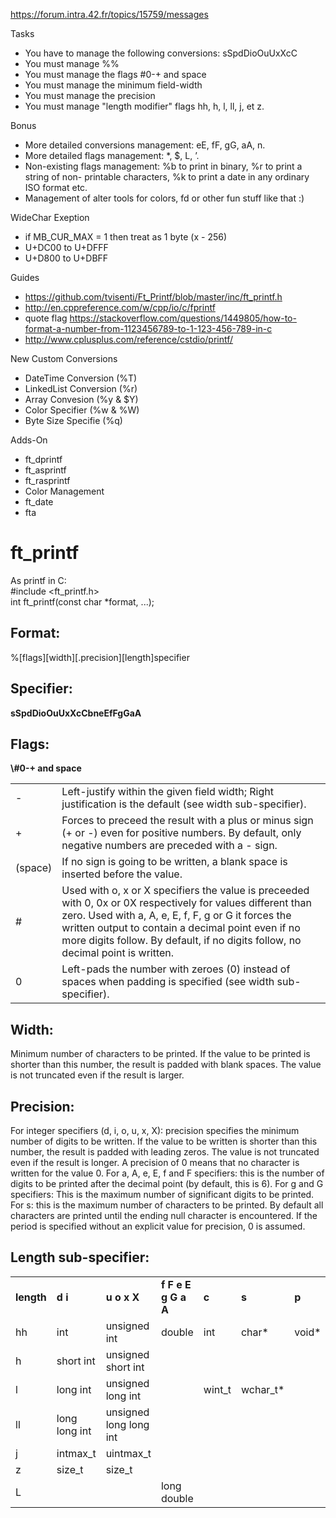 https://forum.intra.42.fr/topics/15759/messages

Tasks
- You have to manage the following conversions: sSpdDioOuUxXcC
- You must manage %%
- You must manage the flags #0-+ and space
- You must manage the minimum field-width
- You must manage the precision
- You must manage "length modifier" flags hh, h, l, ll, j, et z.

Bonus

- More detailed conversions management: eE, fF, gG, aA, n.
- More detailed flags management: *, $, L, ’.
- Non-existing flags management: %b to print in binary, %r to print a string of non- printable characters, %k to print a date in any ordinary ISO format etc.
- Management of alter tools for colors, fd or other fun stuff like that :)

WideChar Exeption

- if MB_CUR_MAX = 1 then treat as 1 byte (x - 256)
- U+DC00 to U+DFFF
- U+D800 to U+DBFF

Guides
- https://github.com/tvisenti/Ft_Printf/blob/master/inc/ft_printf.h
- http://en.cppreference.com/w/cpp/io/c/fprintf
- quote flag https://stackoverflow.com/questions/1449805/how-to-format-a-number-from-1123456789-to-1-123-456-789-in-c
- http://www.cplusplus.com/reference/cstdio/printf/

New Custom Conversions
- DateTime Conversion (%T)
- LinkedList Conversion (%r)
- Array Convesion (%y & $Y)
- Color Specifier (%w & %W)
- Byte Size Specifie (%q)

Adds-On
- ft_dprintf
- ft_asprintf
- ft_rasprintf
- Color Management
- ft_date
- fta

# ft_printf

As printf in C:  
\#include \<ft_printf.h\>  
int ft_printf(const char *format, ...);


<h2>Format:</h2>
%[flags][width][.precision][length]specifier


<h2>Specifier:</h2>
<b>sSpdDioOuUxXcCbneEfFgGaA</b>

<h2>Flags:</h2>
<b>\#0-+ and space</b>
<table>
  <tr>
    <td>-</td>
    <td>Left-justify within the given field width; Right justification is the default (see width sub-specifier).</td>
  </tr>
  <tr>
    <td>+</td>
    <td>Forces to preceed the result with a plus or minus sign (+ or -) even for positive numbers. By default, only negative numbers are preceded with a - sign.</td>
  </tr>
  <tr>
    <td>(space)</td>
    <td>If no sign is going to be written, a blank space is inserted before the value.</td>
  </tr>
  <tr>
    <td>#</td>
    <td>Used with o, x or X specifiers the value is preceeded with 0, 0x or 0X respectively for values different than zero.
Used with a, A, e, E, f, F, g or G it forces the written output to contain a decimal point even if no more digits follow. By default, if no digits follow, no decimal point is written.</td>
  </tr>
  <tr>
    <td>0</td>
    <td>Left-pads the number with zeroes (0) instead of spaces when padding is specified (see width sub-specifier).</td>
  </tr>
</table>

<h2>Width:</h2>
Minimum number of characters to be printed. If the value to be printed is shorter than this number, the result is padded with blank spaces. The value is not truncated even if the result is larger.

<h2>Precision:</h2>
For integer specifiers (d, i, o, u, x, X): precision specifies the minimum number of digits to be written. If the value to be written is shorter than this number, the result is padded with leading zeros. The value is not truncated even if the result is longer. A precision of 0 means that no character is written for the value 0.
For a, A, e, E, f and F specifiers: this is the number of digits to be printed after the decimal point (by default, this is 6).
For g and G specifiers: This is the maximum number of significant digits to be printed.
For s: this is the maximum number of characters to be printed. By default all characters are printed until the ending null character is encountered.
If the period is specified without an explicit value for precision, 0 is assumed.

<h2>Length sub-specifier:</h2>
<table>
  <tr>
    <td><b>length</b></td>
    <td><b>d i</b></td>
    <td><b>u o x X</b></td>
    <td><b>f F e E g G a A</b></td>
    <td><b>c</b></td>
    <td><b>s</b></td>
    <td><b>p</b></td>
  </tr>
  <tr>
    <td>hh</td>
    <td>int</td>
    <td>unsigned int</td>
    <td>double</td>
    <td>int</td>
    <td>char*</td>
    <td>void*</td>
  <tr>
    <td>h</td>
    <td>short int</td>
    <td>unsigned short int</td>
    <td></td>
    <td></td>
    <td></td>
    <td></td>
  </tr>
  <tr>
    <td>l</td>
    <td>long int</td>
    <td>unsigned long int</td>
    <td></td>
    <td>wint_t</td>
    <td>wchar_t*</td>
    <td></td>
  </tr>
  <tr>
    <td>ll</td>
    <td>long long int</td>
    <td>unsigned long long int</td>
    <td></td>
    <td></td>
    <td></td>
    <td></td>
  </tr>
  <tr>
    <td>j</td>
    <td>intmax_t</td>
    <td>uintmax_t</td>
    <td></td>
    <td></td>
    <td></td>
    <td></td>
  </tr>
  <tr>
    <td>z</td>
    <td>size_t</td>
    <td>size_t</td>
    <td></td>
    <td></td>
    <td></td>
    <td></td>
  </tr>
  <tr>
    <td>L</td>
    <td></td>
    <td></td>
    <td>long double	</td>
    <td></td>
    <td></td>
    <td></td>
  </tr>
</table>

